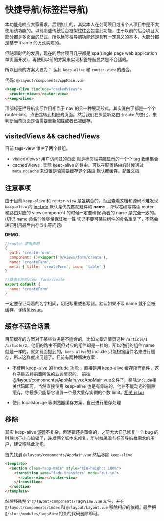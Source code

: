 # 快捷导航(标签栏导航)

本功能是响应大家需求，后期加上的，其实本人在公司项目或者个人项目中是不太使用该功能的。以前那些传统后台框架往往会包含此功能，由于以前的后台项目大部分都是多页面的形式，所以标签栏导航功能还是具有一定意义的基本，大部分都是基于 iframe 的方式实现的。

但随着时代的发展，现在的后台项目几乎都是 spa(single page web application 单页面开发)，再使用以前的方案来实现标签导航显然是不合适的。

所以目前的方案大致为：
运用 `keep-alive` 和 `router-view` 的结合。

代码: `@/layout/components/AppMain.vue`

```html
<keep-alive :include="cachedViews">
  <router-view></router-view>
</keep-alive>
```

顶部标签栏导航实际作用相当于 nav 的另一种展现形式，其实说白了都是一个个 router-link，点击跳转到相应的页面。然后我们在来监听路由 `$route` 的变化，来判断当前页面是否需要重新加载或者已被缓存。

## visitedViews && cachedViews

目前 tags-view 维护了两个数组。

- visitedViews : 用户访问过的页面 就是标签栏导航显示的一个个 tag 数组集合
- cachedViews : 实际 keep-alive 的路由。可以在配置路由的时候通过 `meta.noCache` 来设置是否需要缓存这个路由 默认都缓存。[配置文档](router-and-nav.md)

## 注意事项

由于目前 `keep-alive` 和 `router-view` 是强耦合的，而且查看文档和源码不难发现 `keep-alive` 的 [include](https://cn.vuejs.org/v2/api/#keep-alive) 默认是优先匹配组件的 **name** ，所以在编写路由 router 和路由对应的 view component 的时候一定要确保 两者的 name 是完全一致的。(切记 name 命名时候尽量保证唯一性 切记不要可某些组件的命名重复了，不然会递归引用最后内存溢出等问题)

**DEMO:**

```js
//router 路由声明
{
  path: 'create-form',
  component: ()=>import('@/views/form/create'),
  name: 'createForm',
  meta: { title: 'createForm', icon: 'table' }
}
```

```js
//路由对应的view  form/create
export default {
  name: 'createForm'
}
```

一定要保证两着的名字相同，切记写重或者写错。默认如果不写 name 就不会被缓存，详情见[issue](https://github.com/vuejs/vue/issues/6938#issuecomment-345728620)。

## 缓存不适合场景

目前缓存的方案对于某些业务是不适合的，比如文章详情页这种 `/article/1` `/article/2`，他们的路由不同但对应的组件却是一样的，所以他们的组件 name 就是一样的，就如前面提到的，`keep-alive`的 include 只能根据组件名来进行缓存，所以这样就出问题了。目前有两种解决方案：

- 不使用 keep-alive 的 include 功能 ，直接是用 keep-alive 缓存所有组件，这样子是支持前面所说的业务情况的。
  前往[@/layout/components/AppMain.vueAppMain.vue](https://github.com/PanJiaChen/vue-element-admin/blob/master/src/views/layout/components/AppMain.vue)文件下，移除`include`相关代码即可。当然直接使用 keep-alive 也是有弊端的，他并不能动态的删除缓存，你最多只能帮它设置一个最大缓存实例的个数 limit。[相关 issue](https://github.com/vuejs/vue/issues/6509)

- 使用 localstorage 等浏览器缓存方案，自己进行缓存处理

## 移除

其实 keep-alive [源码](https://github.com/vuejs/vue/blob/dev/src/core/components/keep-alive.js)不复杂，但逻辑还是蛮绕的，之前尤大自己修复一个 bug 的时候也不小心搞错了，连发两个版本来修复，所以如果没有标签导航栏需求的用户，建议移除此功能。

首先找到 `@/layout/components/AppMain.vue` 然后移除 `keep-alive`

```html
<template>
  <section class="app-main" style="min-height: 100%">
    <transition name="fade-transform" mode="out-in">
      <router-view></router-view>
    </transition>
  </section>
</template>
```

然后移除整个 `@/layout/components/TagsView.vue` 文件，并在`@/layout/components/index` 和 `@/layout/Layout.vue` 移除相应的依赖。最后把 `@/store/modules/tagsView` 相关的代码删除即可。
